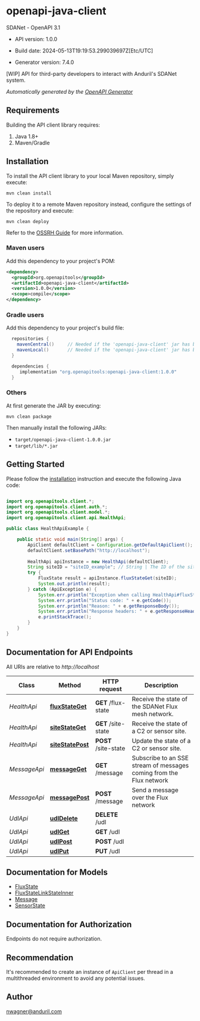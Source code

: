 # openapi-java-client

SDANet - OpenAPI 3.1

- API version: 1.0.0

- Build date: 2024-05-13T19:19:53.299039697Z[Etc/UTC]

- Generator version: 7.4.0

[WIP] API for third-party developers to interact with Anduril's SDANet system.


*Automatically generated by the [OpenAPI Generator](https://openapi-generator.tech)*

## Requirements

Building the API client library requires:

1. Java 1.8+
2. Maven/Gradle

## Installation

To install the API client library to your local Maven repository, simply execute:

```shell
mvn clean install
```

To deploy it to a remote Maven repository instead, configure the settings of the repository and execute:

```shell
mvn clean deploy
```

Refer to the [OSSRH Guide](http://central.sonatype.org/pages/ossrh-guide.html) for more information.

### Maven users

Add this dependency to your project's POM:

```xml
<dependency>
  <groupId>org.openapitools</groupId>
  <artifactId>openapi-java-client</artifactId>
  <version>1.0.0</version>
  <scope>compile</scope>
</dependency>
```

### Gradle users

Add this dependency to your project's build file:

```groovy
  repositories {
    mavenCentral()     // Needed if the 'openapi-java-client' jar has been published to maven central.
    mavenLocal()       // Needed if the 'openapi-java-client' jar has been published to the local maven repo.
  }

  dependencies {
     implementation "org.openapitools:openapi-java-client:1.0.0"
  }
```

### Others

At first generate the JAR by executing:

```shell
mvn clean package
```

Then manually install the following JARs:

- `target/openapi-java-client-1.0.0.jar`
- `target/lib/*.jar`

## Getting Started

Please follow the [installation](#installation) instruction and execute the following Java code:

```java

import org.openapitools.client.*;
import org.openapitools.client.auth.*;
import org.openapitools.client.model.*;
import org.openapitools.client.api.HealthApi;

public class HealthApiExample {

    public static void main(String[] args) {
        ApiClient defaultClient = Configuration.getDefaultApiClient();
        defaultClient.setBasePath("http://localhost");
        
        HealthApi apiInstance = new HealthApi(defaultClient);
        String siteID = "siteID_example"; // String | The ID of the site to retrieve Flux link status.
        try {
            FluxState result = apiInstance.fluxStateGet(siteID);
            System.out.println(result);
        } catch (ApiException e) {
            System.err.println("Exception when calling HealthApi#fluxStateGet");
            System.err.println("Status code: " + e.getCode());
            System.err.println("Reason: " + e.getResponseBody());
            System.err.println("Response headers: " + e.getResponseHeaders());
            e.printStackTrace();
        }
    }
}

```

## Documentation for API Endpoints

All URIs are relative to *http://localhost*

Class | Method | HTTP request | Description
------------ | ------------- | ------------- | -------------
*HealthApi* | [**fluxStateGet**](docs/HealthApi.md#fluxStateGet) | **GET** /flux-state | Receive the state of the SDANet Flux mesh network.
*HealthApi* | [**siteStateGet**](docs/HealthApi.md#siteStateGet) | **GET** /site-state | Receive the state of a C2 or sensor site.
*HealthApi* | [**siteStatePost**](docs/HealthApi.md#siteStatePost) | **POST** /site-state | Update the state of a C2 or sensor site.
*MessageApi* | [**messageGet**](docs/MessageApi.md#messageGet) | **GET** /message | Subscribe to an SSE stream of messages coming from the Flux network
*MessageApi* | [**messagePost**](docs/MessageApi.md#messagePost) | **POST** /message | Send a message over the Flux network
*UdlApi* | [**udlDelete**](docs/UdlApi.md#udlDelete) | **DELETE** /udl | 
*UdlApi* | [**udlGet**](docs/UdlApi.md#udlGet) | **GET** /udl | 
*UdlApi* | [**udlPost**](docs/UdlApi.md#udlPost) | **POST** /udl | 
*UdlApi* | [**udlPut**](docs/UdlApi.md#udlPut) | **PUT** /udl | 


## Documentation for Models

 - [FluxState](docs/FluxState.md)
 - [FluxStateLinkStateInner](docs/FluxStateLinkStateInner.md)
 - [Message](docs/Message.md)
 - [SensorState](docs/SensorState.md)


<a id="documentation-for-authorization"></a>
## Documentation for Authorization

Endpoints do not require authorization.


## Recommendation

It's recommended to create an instance of `ApiClient` per thread in a multithreaded environment to avoid any potential issues.

## Author

nwagner@anduril.com

